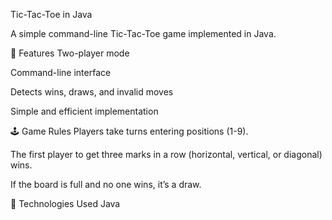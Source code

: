 Tic-Tac-Toe in Java

A simple command-line Tic-Tac-Toe game implemented in Java.

📌 Features
Two-player mode

Command-line interface

Detects wins, draws, and invalid moves

Simple and efficient implementation

🕹️ Game Rules 
Players take turns entering positions (1-9).

The first player to get three marks in a row (horizontal, vertical, or diagonal) wins.

If the board is full and no one wins, it’s a draw.


🔧 Technologies Used
Java

